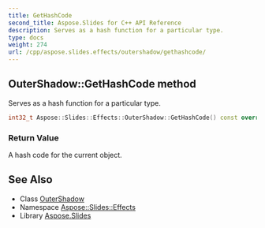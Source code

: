 ```yaml
---
title: GetHashCode
second_title: Aspose.Slides for C++ API Reference
description: Serves as a hash function for a particular type.
type: docs
weight: 274
url: /cpp/aspose.slides.effects/outershadow/gethashcode/
---
```

## OuterShadow::GetHashCode method


Serves as a hash function for a particular type.

```cpp
int32_t Aspose::Slides::Effects::OuterShadow::GetHashCode() const override
```


### Return Value

A hash code for the current object.

## See Also

* Class [OuterShadow](../)
* Namespace [Aspose::Slides::Effects](../../)
* Library [Aspose.Slides](../../../)
